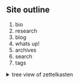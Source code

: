 ## Site outline

1. bio
2. research
3. blog
4. whats up!
5. archives
6. search
7. tags


<details>
<summary>tree view of zettelkasten</summary>

```
.
├── Makefile
├── README.md
├── archetypes
│   └── default.md
├── assets
│   └── css
├── bak
│   ├── config_bak.toml
│   └── hugo-deploy
├── config.yml
├── content
│   ├── _index.md
│   ├── archive.md
│   ├── bio
│   ├── blog
│   ├── open_docs
│   ├── research
│   ├── search
│   ├── tags
│   ├── whats_up
│   └── wip
├── data
│   ├── bio
│   └── research
├── i18n
│   └── en.yaml
├── layouts
│   ├── 404.html
│   ├── partials
│   ├── shortcodes
│   └── wip.html
├── static
├── themes
│   └── PaperMod
└── workflows
    └── hugo-deploy.yml

```
</details>
